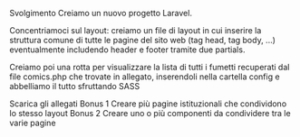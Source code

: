 Svolgimento
Creiamo un nuovo progetto Laravel.

Concentriamoci sul layout: creiamo un file di layout in cui inserire la struttura comune di tutte le pagine del sito web (tag head, tag body, ...) eventualmente includendo header e footer tramite due partials.

Creiamo poi una rotta per visualizzare la lista di tutti i fumetti recuperati dal file comics.php che trovate in allegato,  inserendoli nella cartella config e abbelliamo il tutto sfruttando SASS

Scarica gli allegati
Bonus 1
Creare più pagine istituzionali che condividono lo stesso layout
Bonus 2
Creare uno o più componenti da condividere tra le varie pagine

